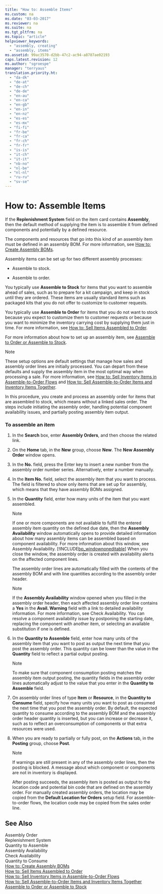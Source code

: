 ```yaml
---
title: "How to: Assemble Items"
ms.custom: na
ms.date: "03-03-2017"
ms.reviewer: na
ms.suite: na
ms.tgt_pltfrm: na
ms.topic: "article"
helpviewer_keywords: 
  - "assembly, creating"
  - "assembly, items"
ms.assetid: 99ac3570-d2bb-47c2-ac94-a8787ae02193
caps.latest.revision: 12
ms.author: "sgroespe"
manager: "terryaus"
translation.priority.ht: 
  - "da-dk"
  - "de-at"
  - "de-ch"
  - "de-de"
  - "en-au"
  - "en-ca"
  - "en-gb"
  - "en-in"
  - "en-nz"
  - "es-es"
  - "es-mx"
  - "fi-fi"
  - "fr-be"
  - "fr-ca"
  - "fr-ch"
  - "fr-fr"
  - "is-is"
  - "it-ch"
  - "it-it"
  - "nb-no"
  - "nl-be"
  - "nl-nl"
  - "ru-ru"
  - "sv-se"
---
```

# How to: Assemble Items
If the **Replenishment System** field on the item card contains **Assembly**, then the default method of supplying the item is to assemble it from defined components and potentially by a defined resource.  
  
 The components and resources that go into this kind of an assembly item must be defined in an assembly BOM. For more information, see [How to: Create Assembly BOMs](../DesignAndEngineering/how-to-create-assembly-boms.md).  
  
 Assembly items can be set up for two different assembly processes:  
  
-   Assemble to stock.  
  
-   Assemble to order.  
  
 You typically use **Assemble to Stock** for items that you want to assemble ahead of sales, such as to prepare for a kit campaign, and keep in stock until they are ordered. These items are usually standard items such as packaged kits that you do not offer to customize to customer requests.  
  
 You typically use **Assemble to Order** for items that you do not want to stock because you expect to customize them to customer requests or because you want to minimize the inventory carrying cost by supplying them just in time. For more information, see [How to: Sell Items Assembled to Order](../Sales/how-to-sell-items-assembled-to-order.md).  
  
 For more information about how to set up an assembly item, see [Assemble to Order or Assemble to Stock](../DesignAndEngineering/assemble-to-order-or-assemble-to-stock.md).  
  
> [!NOTE]  
>  These setup options are default settings that manage how sales and assembly order lines are initially processed. You can depart from these defaults and supply the assembly item in the most optimal way when processing a sale. For more information, see [How to: Sell Inventory Items in Assemble\-to\-Order Flows](../Sales/how-to-sell-inventory-items-in-assemble-to-order-flows.md) and [How to: Sell Assemble\-to\-Order Items and Inventory Items Together](../Sales/how-to-sell-assemble-to-order-items-and-inventory-items-together.md).  
  
 In this procedure, you create and process an assembly order for items that are assembled to stock, which means without a linked sales order. The steps include initiating the assembly order, handling potential component availability issues, and partially posting assembly item output.  
  
### To assemble an item  
  
1.  In the **Search** box, enter **Assembly Orders**, and then choose the related link.  
  
2.  On the **Home** tab, in the **New** group, choose **New**. The **New Assembly Order** window opens.  
  
3.  In the **No.** field, press the Enter key to insert a new number from the assembly order number series. Alternatively, enter a number manually.  
  
4.  In the **Item No.** field, select the assembly item that you want to process. The field is filtered to show only items that are set up for assembly, which means that they have assembly BOMs assigned.  
  
5.  In the **Quantity** field, enter how many units of the item that you want assembled.  
  
    > [!NOTE]  
    >  If one or more components are not available to fulfill the entered assembly item quantity on the defined due date, then the **Assembly Availability** window automatically opens to provide detailed information about how many assembly items can be assembled based on component availability. For more information about this window, see Assembly Availability. [!INCLUDE[bp_windownoneditable](../LocalFunctionalityForMicrosoftDynamicsNav2016/includes/bp_windownoneditable_md.md)] When you close the window, the assembly order is created with availability alerts on the affected component lines.  
  
     The assembly order lines are automatically filled with the contents of the assembly BOM and with line quantities according to the assembly order header.  
  
    > [!NOTE]  
    >  If the **Assembly Availability** window opened when you filled in the assembly order header, then each affected assembly order line contains a **Yes** in the **Avail. Warning** field with a link to detailed availability information. For more information, see Check Availability. You can resolve a component availability issue by postponing the starting date, replacing the component with another item, or selecting an available substitution if one is defined.  
  
6.  In the **Quantity to Assemble** field, enter how many units of the assembly item that you want to post as output the next time that you post the assembly order. This quantity can be lower than the value in the **Quantity** field to reflect a partial output posting.  
  
    > [!NOTE]  
    >  To make sure that component consumption posting matches the assembly item output posting, the quantity fields in the assembly order lines automatically adjust to the value that you enter in the **Quantity to Assemble** field.  
  
7.  On assembly order lines of type **Item** or **Resource**, in the **Quantity to Consume** field, specify how many units you want to post as consumed the next time that you post the assembly order. By default, the expected quantity to consume according to the assembly BOM and the assembly order header quantity is inserted, but you can increase or decrease it, such as to reflect an overconsumption of components or that extra resources were used.  
  
8.  When you are ready to partially or fully post, on the **Actions** tab, in the **Posting** group, choose **Post**.  
  
    > [!NOTE]  
    >  If warnings are still present in any of the assembly order lines, then the posting is blocked. A message about which component or components are not in inventory is displayed.  
  
     After posting succeeds, the assembly item is posted as output to the location code and potential bin code that are defined on the assembly order. For manually created assembly orders, the location may be copied from the **Default Location for Orders** setup field. For assemble\-to\-order flows, the location code may be copied from the sales order line.  
  
## See Also  
 Assembly Order   
 Replenishment System   
 Quantity to Assemble   
 Assembly Availability   
 Check Availability   
 Quantity to Consume   
 [How to: Create Assembly BOMs](../DesignAndEngineering/how-to-create-assembly-boms.md)   
 [How to: Sell Items Assembled to Order](../Sales/how-to-sell-items-assembled-to-order.md)   
 [How to: Sell Inventory Items in Assemble\-to\-Order Flows](../Sales/how-to-sell-inventory-items-in-assemble-to-order-flows.md)   
 [How to: Sell Assemble\-to\-Order Items and Inventory Items Together](../Sales/how-to-sell-assemble-to-order-items-and-inventory-items-together.md)   
 [Assemble to Order or Assemble to Stock](../DesignAndEngineering/assemble-to-order-or-assemble-to-stock.md)